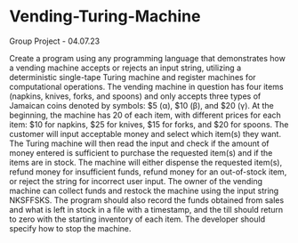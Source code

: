 # Vending-Turing-Machine

Group Project - 04.07.23 

Create a program using any programming language that demonstrates how a vending machine accepts or rejects an input string, utilizing a deterministic single-tape Turing machine and register machines for computational operations. The vending machine in question has four items (napkins, knives, forks, and spoons) and only accepts three types of Jamaican coins denoted by symbols: $5 (α), $10 (β), and $20 (γ). At the beginning, the machine has 20 of each item, with different prices for each item: $10 for napkins, $25 for knives, $15 for forks, and $20 for spoons. The customer will input acceptable money and select which item(s) they want. The Turing machine will then read the input and check if the amount of money entered is sufficient to purchase the requested item(s) and if the items are in stock. The machine will either dispense the requested item(s), refund money for insufficient funds, refund money for an out-of-stock item, or reject the string for incorrect user input. The owner of the vending machine can collect funds and restock the machine using the input string NKSFFSKS. The program should also record the funds obtained from sales and what is left in stock in a file with a timestamp, and the till should return to zero with the starting inventory of each item. The developer should specify how to stop the machine.
